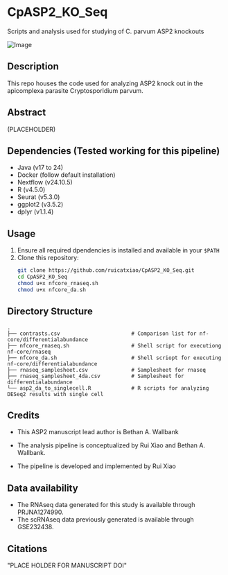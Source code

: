 # CpASP2_KO_Seq
Scripts and analysis used for studying of C. parvum ASP2 knockouts


![Image](https://github.com/user-attachments/assets/b0cdab90-5ada-4742-aaee-bbcdca37a6e2)


## Description
This repo houses the code used for analyzing ASP2 knock out in the apicomplexa parasite Cryptosporidium parvum. 


## Abstract
(PLACEHOLDER)


## Dependencies (Tested working for this pipeline)
- Java (v17 to 24)
- Docker (follow default installation)
- Nextflow (v24.10.5)
- R (v4.5.0)
- Seurat (v5.3.0)
- ggplot2 (v3.5.2)
- dplyr (v1.1.4)

## Usage

1. Ensure all required dpendencies is installed and available in your `$PATH`
2. Clone this repository:
   ```bash
   git clone https://github.com/ruicatxiao/CpASP2_KO_Seq.git
   cd CpASP2_KO_Seq
   chmod u+x nfcore_rnaseq.sh
   chmod u+x nfcore_da.sh
   ```

## Directory Structure

```
.
├── contrasts.csv						# Comparison list for nf-core/differentialabundance
├── nfcore_rnaseq.sh					# Shell script for executiong nf-core/rnaseq
├── nfcore_da.sh						# Shell scriopt for executing nf-core/differentialabundance
├── rnaseq_samplesheet.csv				# Samplesheet for rnaseq
├── rnaseq_samplesheet_4da.csv			# Samplesheet for differentialabundance
└── asp2_da_to_singlecell.R				# R scripts for analyzing DESeq2 results with single cell

```


## Credits

- This ASP2 manuscript lead author is Bethan A. Wallbank

- The analysis pipeline is conceptualized by Rui Xiao and Bethan A. Wallbank. 

- The pipeline is developed and implemented by Rui Xiao

## Data availability
- The RNAseq data generated for this study is available through PRJNA1274990.
- The scRNAseq data previously generated is available through GSE232438.

## Citations

"PLACE HOLDER FOR MANUSCRIPT DOI"
